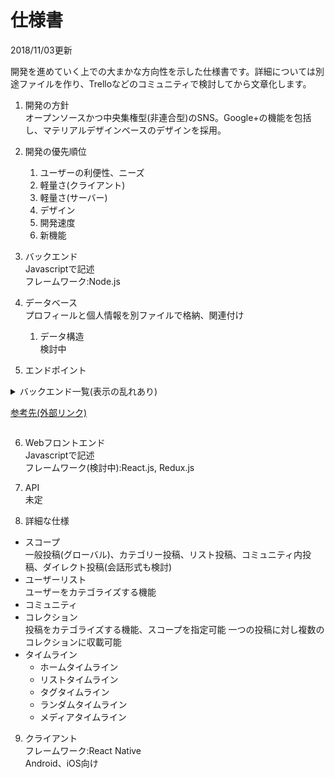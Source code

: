 # 仕様書  
2018/11/03更新

開発を進めていく上での大まかな方向性を示した仕様書です。詳細については別途ファイルを作り、Trelloなどのコミュニティで検討してから文章化します。

1. 開発の方針  
オープンソースかつ中央集権型(非連合型)のSNS。Google+の機能を包括し、マテリアルデザインベースのデザインを採用。

2. 開発の優先順位  
    1. ユーザーの利便性、ニーズ
	2. 軽量さ(クライアント)
	3. 軽量さ(サーバー)
	4. デザイン
	5. 開発速度
	6. 新機能

3. バックエンド  
Javascriptで記述  
フレームワーク:Node.js

4. データベース  
プロフィールと個人情報を別ファイルで格納、関連付け
    1. データ構造  
    検討中

1. エンドポイント  
<details><summary>バックエンド一覧(表示の乱れあり)<p><a href="https://plus.google.com/u/0/105503903949965673965/posts/4zFAec12Vcy">参考先(外部リンク)</a></summary>
/people/me
/people/me/edit
/people/userId
/people?query=
/people/userId/posts
/people/userId/collections  
/people/userId/communities  

/circle/list  
/circle/create  
/circle/circleId/add
/circle/circleId/delete
/circle/circleId/list
/circle/edit
/circle/delete

/post/create
/post/edit
/post/delete
/post/comment
/post/comment/commentId/edit
/post/comment/commentId/delete
/post?query=

/community/create
/community/edit
/community/join
/community/leave
/community/delete
/community/list
/community?query=

/collection/create
/collection/edit
/collection/delete
/collection/list
/collection?query=

/notifications/unreadlist
/notifications/list
/notifications/dismiss
</details>

6. Webフロントエンド  
Javascriptで記述  
フレームワーク(検討中):React.js, Redux.js

7. API  
未定

8. 詳細な仕様  
* スコープ  
	一般投稿(グローバル)、カテゴリー投稿、リスト投稿、コミュニティ内投稿、ダイレクト投稿(会話形式も検討)
* ユーザーリスト  
	ユーザーをカテゴライズする機能
* コミュニティ  
* コレクション  
    投稿をカテゴライズする機能、スコープを指定可能
    一つの投稿に対し複数のコレクションに収載可能
* タイムライン  
    + ホームタイムライン
    + リストタイムライン
    + タグタイムライン
    + ランダムタイムライン
    + メディアタイムライン

9. クライアント  
フレームワーク:React Native  
Android、iOS向け